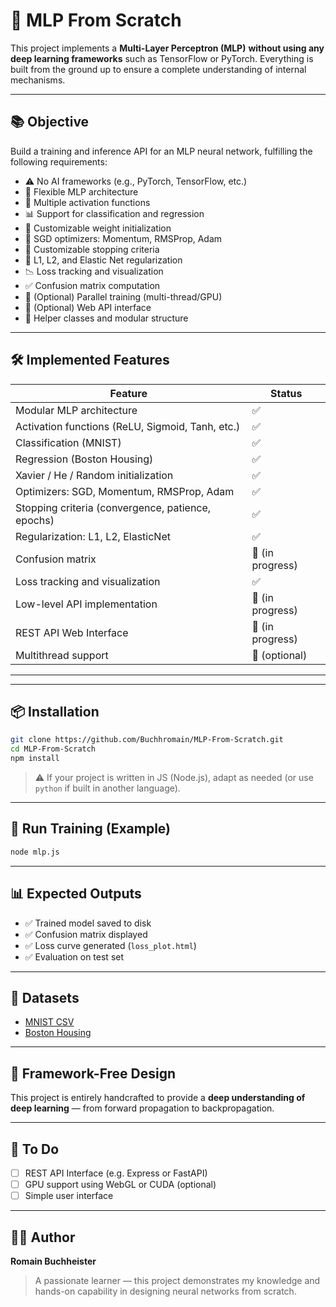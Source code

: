 
# 🧠 MLP From Scratch

This project implements a **Multi-Layer Perceptron (MLP)** **without using any deep learning frameworks** such as TensorFlow or PyTorch. Everything is built from the ground up to ensure a complete understanding of internal mechanisms.

---

## 📚 Objective

Build a training and inference API for an MLP neural network, fulfilling the following requirements:

- ⚠️ No AI frameworks (e.g., PyTorch, TensorFlow, etc.)
- 🔁 Flexible MLP architecture
- 🧠 Multiple activation functions
- 📊 Support for classification and regression
- 🧮 Customizable weight initialization
- 🏃 SGD optimizers: Momentum, RMSProp, Adam
- 🛑 Customizable stopping criteria
- 🧽 L1, L2, and Elastic Net regularization
- 📉 Loss tracking and visualization
- ✅ Confusion matrix computation
- 🔀 (Optional) Parallel training (multi-thread/GPU)
- 🔌 (Optional) Web API interface
- 🔧 Helper classes and modular structure

---

## 🛠️ Implemented Features

| Feature                          | Status      |
|----------------------------------|-------------|
| Modular MLP architecture         | ✅           |
| Activation functions (ReLU, Sigmoid, Tanh, etc.) | ✅ |
| Classification (MNIST)          | ✅           |
| Regression (Boston Housing)     | ✅           |
| Xavier / He / Random initialization | ✅        |
| Optimizers: SGD, Momentum, RMSProp, Adam | ✅     |
| Stopping criteria (convergence, patience, epochs) | ✅ |
| Regularization: L1, L2, ElasticNet | ✅         |
| Confusion matrix                 | 🚧 (in progress) |
| Loss tracking and visualization | ✅           |
| Low-level API implementation    | 🚧 (in progress) |
| REST API Web Interface          | 🚧 (in progress) |
| Multithread support             | 🚧 (optional) |

---

---

## 📦 Installation

```bash
git clone https://github.com/Buchhromain/MLP-From-Scratch.git
cd MLP-From-Scratch
npm install
```

> ⚠️ If your project is written in JS (Node.js), adapt as needed (or use `python` if built in another language).

---

## 🚀 Run Training (Example)

```bash
node mlp.js
```

---

## 📊 Expected Outputs

- ✅ Trained model saved to disk
- ✅ Confusion matrix displayed
- ✅ Loss curve generated (`loss_plot.html`)
- ✅ Evaluation on test set

---

## 📄 Datasets

- [MNIST CSV](https://www.kaggle.com/datasets/oddrationale/mnist-in-csv)
- [Boston Housing](https://www.cs.toronto.edu/~delve/data/boston/bostonDetail.html)

---

## 🧠 Framework-Free Design

This project is entirely handcrafted to provide a **deep understanding of deep learning** — from forward propagation to backpropagation.

---

## 📌 To Do

- [ ] REST API Interface (e.g. Express or FastAPI)
- [ ] GPU support using WebGL or CUDA (optional)
- [ ] Simple user interface

---

## 🙋‍♂️ Author

**Romain Buchheister**  
> A passionate learner — this project demonstrates my knowledge and hands-on capability in designing neural networks from scratch.
